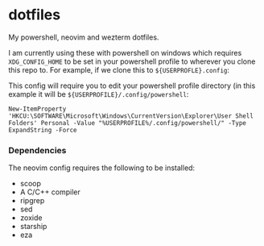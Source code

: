# dotfiles
My powershell, neovim and wezterm dotfiles.

I am currently using these with powershell on windows which requires `XDG_CONFIG_HOME` 
to be set in your powershell profile to wherever you clone this repo to. For example, if we
clone this to `${USERPROFLE}.config`:

This config will require you to edit your powershell profile directory (in this example it will be `${USERPROFILE}/.config/powershell`:
```pwsh
New-ItemProperty 'HKCU:\SOFTWARE\Microsoft\Windows\CurrentVersion\Explorer\User Shell Folders' Personal -Value "%USERPROFILE%/.config/powershell/" -Type ExpandString -Force
```
### Dependencies
The neovim config requires the following to be installed:
- scoop
- A C/C++ compiler
- ripgrep
- sed
- zoxide
- starship
- eza
